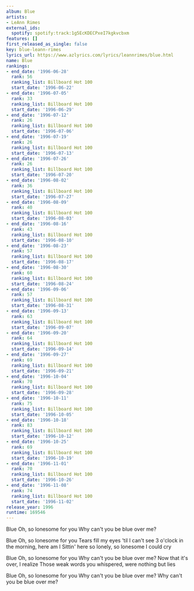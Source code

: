 ```yaml
---
album: Blue
artists:
- LeAnn Rimes
external_ids:
  spotify: spotify:track:1g5EcKDECPxeI7kgkvcbxm
features: []
first_released_as_single: false
key: blue-leann-rimes
lyrics_url: https://www.azlyrics.com/lyrics/leannrimes/blue.html
name: Blue
rankings:
- end_date: '1996-06-28'
  rank: 56
  ranking_list: Billboard Hot 100
  start_date: '1996-06-22'
- end_date: '1996-07-05'
  rank: 33
  ranking_list: Billboard Hot 100
  start_date: '1996-06-29'
- end_date: '1996-07-12'
  rank: 26
  ranking_list: Billboard Hot 100
  start_date: '1996-07-06'
- end_date: '1996-07-19'
  rank: 26
  ranking_list: Billboard Hot 100
  start_date: '1996-07-13'
- end_date: '1996-07-26'
  rank: 26
  ranking_list: Billboard Hot 100
  start_date: '1996-07-20'
- end_date: '1996-08-02'
  rank: 36
  ranking_list: Billboard Hot 100
  start_date: '1996-07-27'
- end_date: '1996-08-09'
  rank: 40
  ranking_list: Billboard Hot 100
  start_date: '1996-08-03'
- end_date: '1996-08-16'
  rank: 43
  ranking_list: Billboard Hot 100
  start_date: '1996-08-10'
- end_date: '1996-08-23'
  rank: 57
  ranking_list: Billboard Hot 100
  start_date: '1996-08-17'
- end_date: '1996-08-30'
  rank: 60
  ranking_list: Billboard Hot 100
  start_date: '1996-08-24'
- end_date: '1996-09-06'
  rank: 57
  ranking_list: Billboard Hot 100
  start_date: '1996-08-31'
- end_date: '1996-09-13'
  rank: 63
  ranking_list: Billboard Hot 100
  start_date: '1996-09-07'
- end_date: '1996-09-20'
  rank: 64
  ranking_list: Billboard Hot 100
  start_date: '1996-09-14'
- end_date: '1996-09-27'
  rank: 69
  ranking_list: Billboard Hot 100
  start_date: '1996-09-21'
- end_date: '1996-10-04'
  rank: 70
  ranking_list: Billboard Hot 100
  start_date: '1996-09-28'
- end_date: '1996-10-11'
  rank: 75
  ranking_list: Billboard Hot 100
  start_date: '1996-10-05'
- end_date: '1996-10-18'
  rank: 83
  ranking_list: Billboard Hot 100
  start_date: '1996-10-12'
- end_date: '1996-10-25'
  rank: 69
  ranking_list: Billboard Hot 100
  start_date: '1996-10-19'
- end_date: '1996-11-01'
  rank: 70
  ranking_list: Billboard Hot 100
  start_date: '1996-10-26'
- end_date: '1996-11-08'
  rank: 74
  ranking_list: Billboard Hot 100
  start_date: '1996-11-02'
release_year: 1996
runtime: 169546
---
```

Blue
Oh, so lonesome for you
Why can't you be blue over me?

Blue
Oh, so lonesome for you
Tears fill my eyes 'til I can't see
3 o'clock in the morning, here am I
Sittin' here so lonely, so lonesome I could cry

Blue
Oh, so lonesome for you
Why can't you be blue over me?
Now that it's over, I realize
Those weak words you whispered, were nothing but lies

Blue
Oh, so lonesome for you
Why can't you be blue over me?
Why can't you be blue over me?
